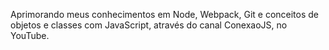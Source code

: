 Aprimorando meus conhecimentos em Node, Webpack, Git e conceitos de objetos e classes com JavaScript, através do canal ConexaoJS, no YouTube.
